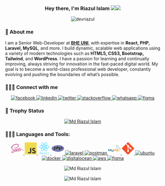 <h3 align="center">Hey there, I'm Riazul Islam <img src="https://media.giphy.com/media/hvRJCLFzcasrR4ia7z/giphy.gif" width="28"><img src="https://emojis.slackmojis.com/emojis/images/1531849430/4246/blob-sunglasses.gif?1531849430" width="28"/></h3>

<p align="center">
<img src="https://komarev.com/ghpvc/?username=devriazul&label=Profile%20views&color=0e75b6&style=flat" alt="devriazul" />
</p>

### 📖 About me

I am a Senior Web-Developer at <a href="https://bheuni.io" target="_blank">**BHE UNI**</a>, with expertise in **React, PHP, Laravel, MySQL**, and more. I build dynamic, scalable web applications using a variety of modern technologies such as **HTML5, CSS3, Bootstrap, Tailwind**, and **WordPress**. I have a passion for learning and continually improving, always striving for innovation in the fast-paced digital world. My goal is to become a world-class professional web developer, constantly evolving and pushing the boundaries of what’s possible.

### 🕵🏻‍♂️ Connect with me

<p align="center">
  <a href="https://www.facebook.com/WhoIsRiaz/" target="_blank"> <img src="https://www.vectorlogo.zone/logos/facebook/facebook-icon.svg" alt="facebook" width="30" height="30"/> </a>
  <a href="https://www.linkedin.com/in/devriazul/" target="_blank"> <img src="https://www.vectorlogo.zone/logos/linkedin/linkedin-icon.svg" alt="linkedin" width="30" height="30"/> </a>
  <a href="https://twitter.com/devriazul" target="_blank"> <img src="https://www.vectorlogo.zone/logos/twitter/twitter-icon.svg" alt="twitter" width="30" height="30"/> </a>
  <a href="https://stackoverflow.com/users/16483163/md-riazul-islam" target="_blank"> <img src="https://www.vectorlogo.zone/logos/stackoverflow/stackoverflow-icon.svg" alt="stackoverflow" width="30" height="30"/> </a>
  <a href="https://api.whatsapp.com/send?phone=8801722754100" target="_blank"> <img src="https://www.vectorlogo.zone/logos/whatsapp/whatsapp-icon.svg" alt="whatsapp" width="30" height="30"/> </a>
  <a href="https://www.figma.com/files/user/989569216476556595?fuid=989569216476556595" target="_blank"> <img src="https://www.vectorlogo.zone/logos/figma/figma-icon.svg" alt="figma" width="30" height="30"/> </a>
</p>

### 🤵 Trophy Status

<p align="center">
  <a href="https://github.com/ryo-ma/github-profile-trophy"><img src="https://github-profile-trophy.vercel.app/?username=devriazul" alt="Md Riazul Islam" /></a>
</p>

### 👨🏻‍💻 Languages and Tools:
<p align="center">
  <a href="https://sass-lang.com" target="_blank"> <img src="https://raw.githubusercontent.com/devicons/devicon/master/icons/sass/sass-original.svg" alt="sass" width="40" height="40"/> </a>
  <a href="https://developer.mozilla.org/en-US/docs/Web/JavaScript" target="_blank"> <img src="https://raw.githubusercontent.com/devicons/devicon/master/icons/javascript/javascript-original.svg" alt="javascript" width="40" height="40"/> </a>
  <a href="https://reactjs.org/" target="_blank"> <img src="https://raw.githubusercontent.com/devicons/devicon/master/icons/react/react-original-wordmark.svg" alt="react" width="40" height="40"/> </a>
  <a href="https://www.php.net" target="_blank"> <img src="https://raw.githubusercontent.com/devicons/devicon/master/icons/php/php-original.svg" alt="php" width="40" height="40"/> </a>
  <a href="https://laravel.com/" target="_blank"> <img src="https://www.vectorlogo.zone/logos/laravel/laravel-icon.svg" alt="laravel" width="40" height="40"/> </a>
  <a href="https://postman.com" target="_blank"> <img src="https://www.vectorlogo.zone/logos/getpostman/getpostman-icon.svg" alt="postman" width="40" height="40"/> </a>
  <a href="https://www.mysql.com/" target="_blank"> <img src="https://raw.githubusercontent.com/devicons/devicon/master/icons/mysql/mysql-original-wordmark.svg" alt="mysql" width="40" height="40"/> </a>
  <a href="https://github.com" target="_blank"> <img src="https://raw.githubusercontent.com/devicons/devicon/master/icons/git/git-plain.svg" alt="git" width="40" height="40"/> </a>
  <a href="https://ubuntu.com/" target="_blank"> <img src="https://raw.githubusercontent.com/gilbarbara/logos/master/logos/ubuntu.svg" alt="ubuntu" width="40" height="40"/> </a>
  <a href="https://www.vectorlogo.zone/logos/docker/docker-icon.svg" target="_blank"> <img src="https://www.vectorlogo.zone/logos/docker/docker-icon.svg" alt="docker" width="40" height="40"/> </a>
  <a href="https://www.vectorlogo.zone/logos/digitalocean/digitalocean-official.svg" target="_blank"> <img src="https://www.vectorlogo.zone/logos/digitalocean/digitalocean-official.svg" alt="digitalocean" width="40" height="40"/> </a>
  <a href="https://www.vectorlogo.zone/logos/amazon_aws/amazon_aws-icon.svg" target="_blank"> <img src="https://www.vectorlogo.zone/logos/amazon_aws/amazon_aws-icon.svg" alt="aws" width="40" height="40"/> </a>
  <a href="https://www.vectorlogo.zone/logos/figma/figma-icon.svg" target="_blank"> <img src="https://www.vectorlogo.zone/logos/figma/figma-icon.svg" alt="figma" width="40" height="40"/> </a>
</p>

<p align="center">
  <img align="center" src="https://github-readme-stats.vercel.app/api/top-langs?username=devriazul&show_icons=true&locale=en&layout=compact" alt="Md Riazul Islam"/>
</p>
<p align="center">
  <img align="center" src="https://github-readme-stats.vercel.app/api?username=devriazul&show_icons=true&locale=en" alt="Md Riazul Islam"/>
</p>
